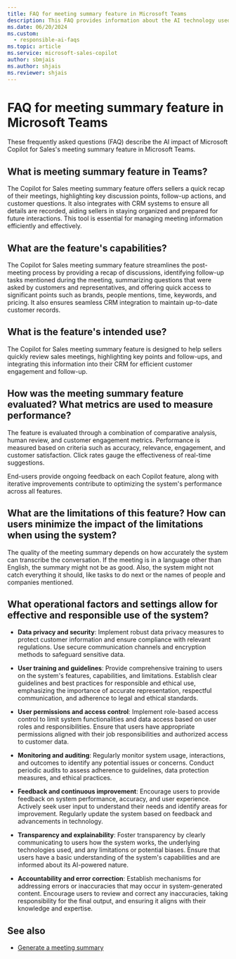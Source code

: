 ```yaml
---
title: FAQ for meeting summary feature in Microsoft Teams
description: This FAQ provides information about the AI technology used in the meeting summary feature in Microsoft Copilot for Sales, along with key considerations and details about how AI is used, how it was tested and evaluated, and any specific limitations.
ms.date: 06/20/2024
ms.custom: 
  - responsible-ai-faqs
ms.topic: article
ms.service: microsoft-sales-copilot
author: sbmjais
ms.author: shjais
ms.reviewer: shjais
---
```


# FAQ for meeting summary feature in Microsoft Teams

These frequently asked questions (FAQ) describe the AI impact of Microsoft Copilot for Sales's meeting summary feature in Microsoft Teams.

## What is meeting summary feature in Teams?

The Copilot for Sales meeting summary feature offers sellers a quick recap of their meetings, highlighting key discussion points, follow-up actions, and customer questions. It also integrates with CRM systems to ensure all details are recorded, aiding sellers in staying organized and prepared for future interactions. This tool is essential for managing meeting information efficiently and effectively.

## What are the feature's capabilities?

The Copilot for Sales meeting summary feature streamlines the post-meeting process by providing a recap of discussions, identifying follow-up tasks mentioned during the meeting, summarizing questions that were asked by customers and representatives, and offering quick access to significant points such as brands, people mentions, time, keywords, and pricing. It also ensures seamless CRM integration to maintain up-to-date customer records.

## What is the feature's intended use?

The Copilot for Sales meeting summary feature is designed to help sellers quickly review sales meetings, highlighting key points and follow-ups, and integrating this information into their CRM for efficient customer engagement and follow-up. 

## How was the meeting summary feature evaluated? What metrics are used to measure performance?

The feature is evaluated through a combination of comparative analysis, human review, and customer engagement metrics. Performance is measured based on criteria such as accuracy, relevance, engagement, and customer satisfaction. Click rates gauge the effectiveness of real-time suggestions. 

End-users provide ongoing feedback on each Copilot feature, along with iterative improvements contribute to optimizing the system's performance across all features. 

## What are the limitations of this feature? How can users minimize the impact of the limitations when using the system?

The quality of the meeting summary depends on how accurately the system can transcribe the conversation. If the meeting is in a language other than English, the summary might not be as good. Also, the system might not catch everything it should, like tasks to do next or the names of people and companies mentioned. 

## What operational factors and settings allow for effective and responsible use of the system?

- **Data privacy and security**: Implement robust data privacy measures to protect customer information and ensure compliance with relevant regulations. Use secure communication channels and encryption methods to safeguard sensitive data.

- **User training and guidelines**: Provide comprehensive training to users on the system's features, capabilities, and limitations. Establish clear guidelines and best practices for responsible and ethical use, emphasizing the importance of accurate representation, respectful communication, and adherence to legal and ethical standards.

- **User permissions and access control**: Implement role-based access control to limit system functionalities and data access based on user roles and responsibilities. Ensure that users have appropriate permissions aligned with their job responsibilities and authorized access to customer data.

- **Monitoring and auditing**: Regularly monitor system usage, interactions, and outcomes to identify any potential issues or concerns. Conduct periodic audits to assess adherence to guidelines, data protection measures, and ethical practices.

- **Feedback and continuous improvement**: Encourage users to provide feedback on system performance, accuracy, and user experience. Actively seek user input to understand their needs and identify areas for improvement. Regularly update the system based on feedback and advancements in technology.

- **Transparency and explainability**: Foster transparency by clearly communicating to users how the system works, the underlying technologies used, and any limitations or potential biases. Ensure that users have a basic understanding of the system's capabilities and are informed about its AI-powered nature.

- **Accountability and error correction**: Establish mechanisms for addressing errors or inaccuracies that may occur in system-generated content. Encourage users to review and correct any inaccuracies, taking responsibility for the final output, and ensuring it aligns with their knowledge and expertise.


## See also

- [Generate a meeting summary](generate-meeting-summary.md)
